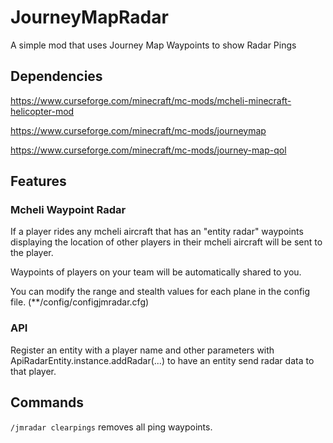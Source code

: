 # JourneyMapRadar
A simple mod that uses Journey Map Waypoints to show Radar Pings
## Dependencies
https://www.curseforge.com/minecraft/mc-mods/mcheli-minecraft-helicopter-mod

https://www.curseforge.com/minecraft/mc-mods/journeymap

https://www.curseforge.com/minecraft/mc-mods/journey-map-qol
## Features
### Mcheli Waypoint Radar
If a player rides any mcheli aircraft that has an "entity radar" waypoints displaying the location of other players in their mcheli aircraft will be sent to the player. 

Waypoints of players on your team will be automatically shared to you.

You can modify the range and stealth values for each plane in the config file. (**/config/configjmradar.cfg)
### API
Register an entity with a player name and other parameters with ApiRadarEntity.instance.addRadar(...) to have an entity send radar data to that player.
## Commands
`/jmradar clearpings` removes all ping waypoints.
